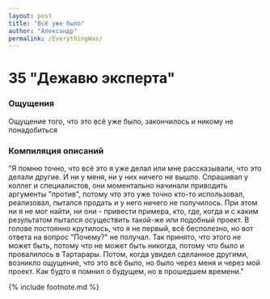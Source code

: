 ```yaml
---
layout: post
title: "Всё уже было"
author: "Александр"
permalink: /EverythingWas/
---
```


# 35 "Дежавю эксперта"

### Ощущения
Ощущение того, что это всё уже было, закончилось и никому не понадобиться

### Компиляция описаний
"Я помню  точно, что всё это я уже делал или мне рассказывали, что  это  делали другие. И ни у меня, ни у них ничего не вышло. Спрашивал  у коллег и специалистов, они моментально начинали приводить аргументы "против", потому что это уже точно кто-то использовал, реализовал, пытался продать и у него ничего не получилось. При этом ни я не мог найти, ни они - привести примера, кто, где, когда и с каким результатом пытался осуществить такой-же или подобный проект. В голове постоянно крутилось, что я не первый, всё бесполезно, но вот ответа на вопрос "Почему?" не получал. Так принято, что этого не может быть, потому что не может быть никогда, потому что было и провалилось в Тартарары. Потом, когда увидел сделанное другими, возникло ощущение, что это всё было, но было через меня и через мой проект. Как будто я помнил о будущем, но в прошедшем времени."

{% include footnote.md %}
